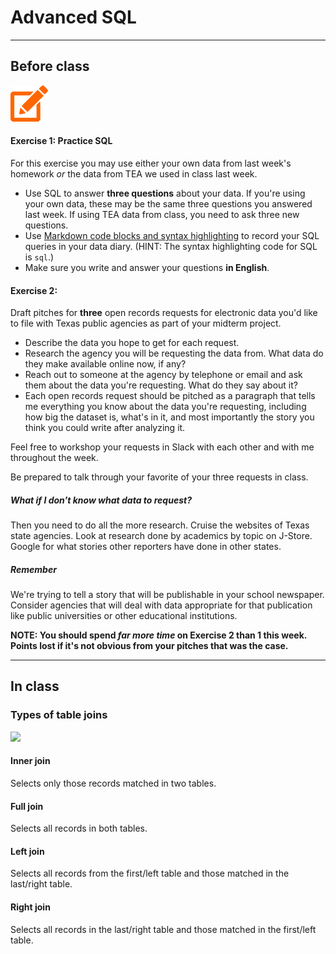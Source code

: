 # Advanced SQL

---

## Before class


![](/assets/pencil.png)

#### Exercise 1: Practice SQL

For this exercise you may use either your own data from last week's homework _or_ the data from TEA we used in class last week.


- Use SQL to answer **three questions** about your data. If you're using your own data, these may be the same three questions you answered last week. If using TEA data from class, you need to ask three new questions.
- Use [Markdown code blocks and syntax highlighting](https://github.com/adam-p/markdown-here/wiki/Markdown-Cheatsheet#code-and-syntax-highlighting) to record your SQL queries in your data diary. (HINT: The syntax highlighting code for SQL is `sql`.)
- Make sure you write and answer your questions **in English**.

#### Exercise 2:
Draft pitches for **three** open records requests for electronic data you'd like to file with Texas public agencies as part of your midterm project.
- Describe the data you hope to get for each request.
- Research the agency you will be requesting the data from. What data do they make available online now, if any?
- Reach out to someone at the agency by telephone or email and ask them about the data you're requesting. What do they say about it?
- Each open records request should be pitched as a paragraph that tells me everything you know about the data you're requesting, including how big the dataset is, what's in it, and most importantly the story you think you could write after analyzing it.

Feel free to workshop your requests in Slack with each other and with me throughout the week.

Be prepared to talk through your favorite of your three requests in class.
    

##### What if I don't know what data to request?

Then you need to do all the more research. Cruise the websites of Texas state agencies. Look at research done by academics by topic on J-Store. Google for what stories other reporters have done in other states.

##### Remember

We're trying to tell a story that will be publishable in your school newspaper. Consider agencies that will deal with data appropriate for that publication like public universities or other educational institutions.

**NOTE: You should spend _far more time_ on Exercise 2 than 1 this week. Points lost if it's not obvious from your pitches that was the case.**



---

## In class

### Types of table joins

![](http://www.dofactory.com/Images/sql-joins.png)

#### Inner join

Selects only those records matched in two tables.

#### Full join

Selects all records in both tables.

#### Left join

Selects all records from the first/left table and those matched in the last/right table.

#### Right join

Selects all records in the last/right table and those matched in the first/left table.